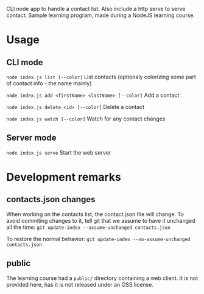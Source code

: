 CLI node app to handle a contact list. Also include a http serve to serve contact.
Sample learning program, made during a NodeJS learning course.

Usage
=======================
CLI mode
-----------
`node index.js list [--color]`
List contacts (optionaly colorizing some part of contact info - the name mainly)

`node index.js add <firstName> <lastName> [--color]`
Add a contact

`node index.js delete <id> [--color]`
Delete a contact

`node index.js watch [--color]`
Watch for any contact changes

Server mode
-----------
`node index.js serve`
Start the web server

Development remarks
=======================

contacts.json changes
-----------------------
When working on the contacts list, the contact.json file will change.
To avoid commiting changes to it, tell git that we assume to have it unchanged all the time:
`git update-index --assume-unchanged contacts.json`

To restore the normal behavior:
`git update-index --no-assume-unchanged contacts.json`

public
--------
The learning course had a `public/`  directory containing a web client. It is not provided here, has it is not released under an OSS license.
